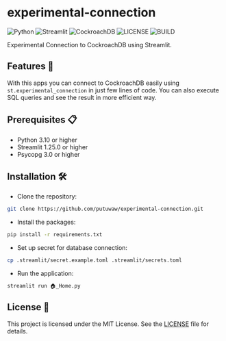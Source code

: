 # experimental-connection

![Python](https://img.shields.io/badge/Python-FFD43B?style=for-the-badge&logo=python&logoColor=blue)
![Streamlit](https://img.shields.io/badge/Streamlit-FF4B4B?style=for-the-badge&logo=Streamlit&logoColor=white)
![CockroachDB](https://img.shields.io/badge/CockroachDB-6933FF?style=for-the-badge&logo=Cockroach%20Labs&logoColor=white)
![LICENSE](https://img.shields.io/github/license/putuwaw/experimental-connection?style=for-the-badge)
![BUILD](https://img.shields.io/github/actions/workflow/status/putuwaw/experimental-connection/streamlit.yml?style=for-the-badge)

Experimental Connection to CockroachDB using Streamlit.

## Features 🚀

With this apps you can connect to CockroachDB easily using `st.experimental_connection` in just few lines of code. You can also execute SQL queries and see the result in more efficient way.

## Prerequisites 📋

- Python 3.10 or higher
- Streamlit 1.25.0 or higher
- Psycopg 3.0 or higher

## Installation 🛠

- Clone the repository:

```bash
git clone https://github.com/putuwaw/experimental-connection.git
```

- Install the packages:

```bash
pip install -r requirements.txt
```

- Set up secret for database connection:

```bash
cp .streamlit/secret.example.toml .streamlit/secrets.toml
```

- Run the application:

```bash
streamlit run 🏠_Home.py
```

## License 📝

This project is licensed under the MIT License. See the [LICENSE](LICENSE) file for details.
